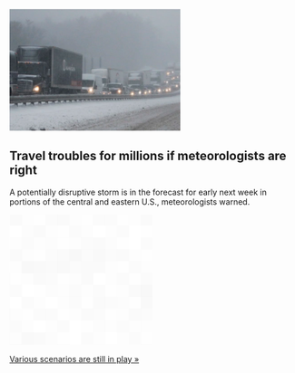 
![Travel troubles for millions if meteorologists are right](./20211118235844.png)
## Travel troubles for millions if meteorologists are right

A potentially disruptive storm is in the forecast for early next week in portions of the central and eastern U.S., meteorologists warned.

![pic](../square_bg.png)

[Various scenarios are still in play »](https://www.yahoo.com/news/huge-mess-big-storm-could-211345156.html)
